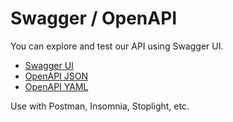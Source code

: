 # Swagger / OpenAPI

You can explore and test our API using Swagger UI.

- [Swagger UI](https://api.3plguys.com)
- [OpenAPI JSON](https://api.3plguys.com/openapi.json)
- [OpenAPI YAML](https://api.3plguys.com/openapi.yaml)

Use with Postman, Insomnia, Stoplight, etc.